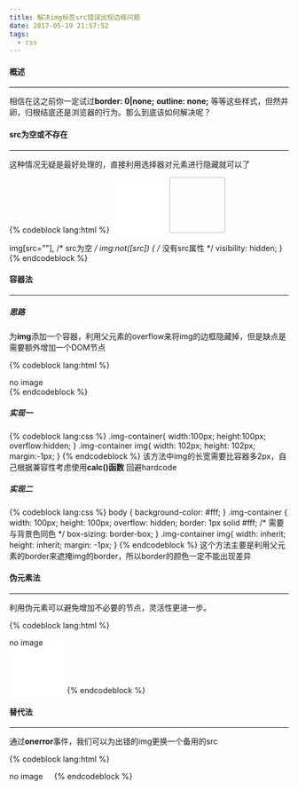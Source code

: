 ```yaml
---
title: 解决img标签src错误出现边框问题
date: 2017-05-19 21:57:52
tags:
  - css
---
```

#### 概述
---
相信在这之前你一定试过**border: 0|none;** **outline: none;** 等等这些样式，但然并卵，归根结底还是浏览器的行为。那么到底该如何解决呢？
<!-- more -->
#### src为空或不存在
---

这种情况无疑是最好处理的，直接利用选择器对元素进行隐藏就可以了


{% codeblock lang:html %}
<img src="" width="100" height="100">
<img width="100" height="100">

img[src=""], /* src为空 */
img:not([src]) { /* 没有src属性 */
    visibility: hidden;
}
{% endcodeblock %}

#### 容器法
---
##### 思路

为**img**添加一个容器，利用父元素的overflow来将img的边框隐藏掉，但是缺点是需要额外增加一个DOM节点

{% codeblock lang:html %}
<div class="img-container">
  <img src="error-path" alt="no image" >
</div>
{% endcodeblock %}

##### 实现一

{% codeblock lang:css %}
.img-container{
  width:100px;
  height:100px;
  overflow:hidden;
}
.img-container img{
  width: 102px;
  height: 102px;
  margin:-1px;
}
{% endcodeblock %}
该方法中img的长宽需要比容器多2px，自己根据兼容性考虑使用**calc()函数** 回避hardcode

##### 实现二

{% codeblock lang:css %}
body {
  background-color: #fff;
}
.img-container {
  width: 100px;
  height: 100px;
  overflow: hidden;
  border: 1px solid #fff; /* 需要与背景色同色 */
  box-sizing: border-box;
}
.img-container img{
  width: inherit;
  height: inherit;
  margin: -1px;
}
{% endcodeblock %}
这个方法主要是利用父元素的border来遮掩img的border，所以border的颜色一定不能出现差异

#### 伪元素法
---

利用伪元素可以避免增加不必要的节点，灵活性更进一步。

{% codeblock lang:html %}
<style type="text/css">
img {
  position: relative;
}
img:after {
  content: attr(alt);
  position: absolute;
  width: 100%;
  height: 100%;
  top: 0;
  left: 0;
  background: #fff; /* 背景色遮盖 */
}
</style>
<img src="error-path" width="100" height="100" alt="no image" >
{% endcodeblock %}

#### 替代法
---
通过**onerror**事件，我们可以为出错的img更换一个备用的src

{% codeblock lang:html %}
<script type="text/javascript">
  function handler(img) {
    img.src="no-image.png";
    img.onerror = null;
  }
</script>
<img src="error-path" alt="no image" onerror="handler">
{% endcodeblock %}